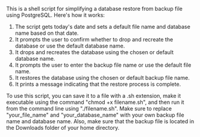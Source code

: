This is a shell script for simplifying a database restore from backup file using PostgreSQL. 
Here's how it works:

1. The script gets today's date and sets a default file name and database name based on that date.
2. It prompts the user to confirm whether to drop and recreate the database or use the default database name.
3. It drops and recreates the database using the chosen or default database name.
4. It prompts the user to enter the backup file name or use the default file name.
5. It restores the database using the chosen or default backup file name.
6. It prints a message indicating that the restore process is complete.

To use this script, you can save it to a file with a .sh extension, make it executable using the command "chmod +x filename.sh", and then run it from the command line using "./filename.sh". Make sure to replace "your_file_name" and "your_database_name" with your own backup file name and database name. Also, make sure that the backup file is located in the Downloads folder of your home directory.
